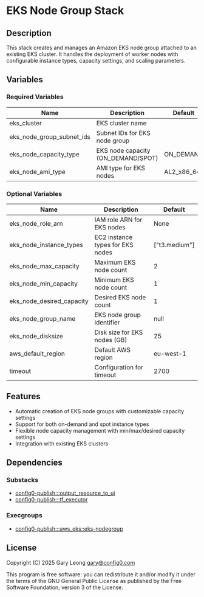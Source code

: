 # EKS Node Group Stack

## Description
This stack creates and manages an Amazon EKS node group attached to an existing EKS cluster. It handles the deployment of worker nodes with configurable instance types, capacity settings, and scaling parameters.

## Variables

### Required Variables

| Name | Description | Default |
|------|-------------|---------|
| eks_cluster | EKS cluster name | |
| eks_node_group_subnet_ids | Subnet IDs for EKS node group | |
| eks_node_capacity_type | EKS node capacity (ON_DEMAND/SPOT) | ON_DEMAND |
| eks_node_ami_type | AMI type for EKS nodes | AL2_x86_64 |

### Optional Variables

| Name | Description | Default |
|------|-------------|---------|
| eks_node_role_arn | IAM role ARN for EKS nodes | None |
| eks_node_instance_types | EC2 instance types for EKS nodes | ["t3.medium"] |
| eks_node_max_capacity | Maximum EKS node count | 2 |
| eks_node_min_capacity | Minimum EKS node count | 1 |
| eks_node_desired_capacity | Desired EKS node count | 1 |
| eks_node_group_name | EKS node group identifier | null |
| eks_node_disksize | Disk size for EKS nodes (GB) | 25 |
| aws_default_region | Default AWS region | eu-west-1 |
| timeout | Configuration for timeout | 2700 |

## Features
- Automatic creation of EKS node groups with customizable capacity settings
- Support for both on-demand and spot instance types
- Flexible node capacity management with min/max/desired capacity settings
- Integration with existing EKS clusters

## Dependencies

### Substacks
- [config0-publish:::output_resource_to_ui](https://api-app.config0.com/web_api/v1.0/stacks/config0-publish/output_resource_to_ui)
- [config0-publish:::tf_executor](https://api-app.config0.com/web_api/v1.0/stacks/config0-publish/tf_executor)

### Execgroups
- [config0-publish:::aws_eks::eks-nodegroup](https://api-app.config0.com/web_api/v1.0/exec/groups/config0-publish/aws_eks/eks-nodegroup)

## License
Copyright (C) 2025 Gary Leong <gary@config0.com>

This program is free software: you can redistribute it and/or modify
it under the terms of the GNU General Public License as published by
the Free Software Foundation, version 3 of the License.